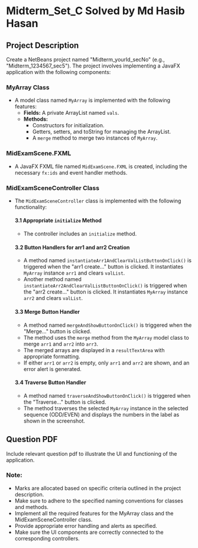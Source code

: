 # Midterm_Set_C Solved by Md Hasib Hasan

## Project Description

Create a NetBeans project named "Midterm_yourId_secNo" (e.g., "Midterm_1234567_sec5"). The project involves implementing a JavaFX application with the following components:

### MyArray Class

- A model class named `MyArray` is implemented with the following features:
  - **Fields:** A private ArrayList named `vals`.
  - **Methods:**
    - Constructors for initialization.
    - Getters, setters, and toString for managing the ArrayList.
    - A `merge` method to merge two instances of `MyArray`.

### MidExamScene.FXML

- A JavaFX FXML file named `MidExamScene.FXML` is created, including the necessary `fx:ids` and event handler methods.

### MidExamSceneController Class

- The `MidExamSceneController` class is implemented with the following functionality:

  #### 3.1 Appropriate `initialize` Method
  - The controller includes an `initialize` method.

  #### 3.2 Button Handlers for arr1 and arr2 Creation
  - A method named `instantiateArr1AndClearValListButtonOnClick()` is triggered when the "arr1 create..." button is clicked. It instantiates `MyArray` instance `arr1` and clears `valList`.
  - Another method named `instantiateArr2AndClearValListButtonOnClick()` is triggered when the "arr2 create..." button is clicked. It instantiates `MyArray` instance `arr2` and clears `valList`.

  #### 3.3 Merge Button Handler
  - A method named `mergeAndShowButtonOnClick()` is triggered when the "Merge..." button is clicked.
  - The method uses the `merge` method from the `MyArray` model class to merge `arr1` and `arr2` into `arr3`.
  - The merged arrays are displayed in a `resultTextArea` with appropriate formatting.
  - If either `arr1` or `arr2` is empty, only `arr1` and `arr2` are shown, and an error alert is generated.

  #### 3.4 Traverse Button Handler
  - A method named `traverseAndShowButtonOnClick()` is triggered when the "Traverse..." button is clicked.
  - The method traverses the selected `MyArray` instance in the selected sequence (ODD/EVEN) and displays the numbers in the label as shown in the screenshot.

## Question PDF

Include relevant question pdf to illustrate the UI and functioning of the application.

### Note:

- Marks are allocated based on specific criteria outlined in the project description.
- Make sure to adhere to the specified naming conventions for classes and methods.
- Implement all the required features for the MyArray class and the MidExamSceneController class.
- Provide appropriate error handling and alerts as specified.
- Make sure the UI components are correctly connected to the corresponding controllers.

